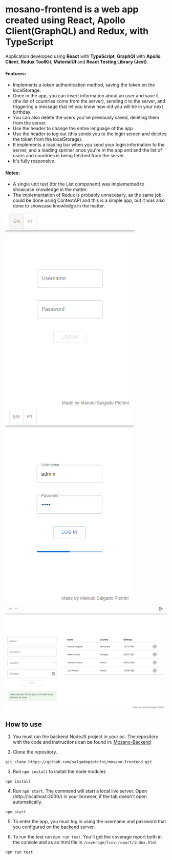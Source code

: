 # mosano-frontend is a web app created using React, Apollo Client(GraphQL) and Redux, with TypeScript

Application developed using **React** with **TypeScript**, **GraphQl** with **Apollo Client**, **Redux ToolKit**, **MaterialUI** and **React Testing Library (Jest)**.

#### Features:

- Implements a token authentication method, saving the token on the localStorage.
- Once in the app, you can insert information about an user and save it (the list of countries come from the server), sending it to the server, and triggering a message that let you know how old you will be in your next birthday.
- You can also delete the users you've previously saved, deleting them from the server.
- Use the header to change the entire lenguage of the app
- Use the header to log out (this sends you to the login screen and deletes the token from the localStorage).
- It implements a loading bar when you send your login information to the server, and a loading spinner once you're in the app and and the list of users and countries is being fetched from the server.
- It's fully responsive.

#### Notes:

- A single unit test (for the List component) was implemented to showcase knowledge in the matter.
- The implementation of Redux is probably unnecesary, as the same job could be done using ContextAPI and this is a simple app, but it was also done to showcase knowledge in the matter.

![loggin](/assets/loggin.png)
![logginloading](/assets/logginloading.png)
![app](/assets/app.png)

## How to use

1. You must run the backend NodeJS project in your pc. The repository with the code and instructions can be found in: [Mosano-Backend](https://github.com/salgadopietrini/mosano-backend)

2. Clone the repository.

```
git clone https://github.com/salgadopietrini/mosano-frontend.git
```

3. Run `npm install` to install the node modules

```
npm install
```

4. Run `npm start`. The command will start a local live server. Open (http://localhost:3000/) in your browser, if the tab doesn't open automatically.

```
npm start
```

5. To enter the app, you must log in using the username and password that you configured on the backend server.

6. To run the test run `npm run test`. You'll get the coverage report both in the console and as an html file in `/coverage/lcov-report/index.html`

```
npm run test
```
